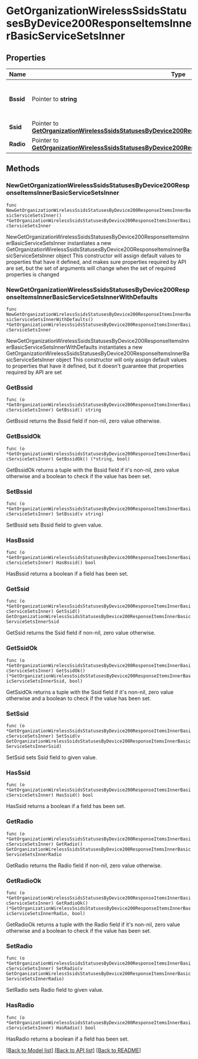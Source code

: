 # GetOrganizationWirelessSsidsStatusesByDevice200ResponseItemsInnerBasicServiceSetsInner

## Properties

Name | Type | Description | Notes
------------ | ------------- | ------------- | -------------
**Bssid** | Pointer to **string** | Unique identifier for wireless access point. | [optional] 
**Ssid** | Pointer to [**GetOrganizationWirelessSsidsStatusesByDevice200ResponseItemsInnerBasicServiceSetsInnerSsid**](GetOrganizationWirelessSsidsStatusesByDevice200ResponseItemsInnerBasicServiceSetsInnerSsid.md) |  | [optional] 
**Radio** | Pointer to [**GetOrganizationWirelessSsidsStatusesByDevice200ResponseItemsInnerBasicServiceSetsInnerRadio**](GetOrganizationWirelessSsidsStatusesByDevice200ResponseItemsInnerBasicServiceSetsInnerRadio.md) |  | [optional] 

## Methods

### NewGetOrganizationWirelessSsidsStatusesByDevice200ResponseItemsInnerBasicServiceSetsInner

`func NewGetOrganizationWirelessSsidsStatusesByDevice200ResponseItemsInnerBasicServiceSetsInner() *GetOrganizationWirelessSsidsStatusesByDevice200ResponseItemsInnerBasicServiceSetsInner`

NewGetOrganizationWirelessSsidsStatusesByDevice200ResponseItemsInnerBasicServiceSetsInner instantiates a new GetOrganizationWirelessSsidsStatusesByDevice200ResponseItemsInnerBasicServiceSetsInner object
This constructor will assign default values to properties that have it defined,
and makes sure properties required by API are set, but the set of arguments
will change when the set of required properties is changed

### NewGetOrganizationWirelessSsidsStatusesByDevice200ResponseItemsInnerBasicServiceSetsInnerWithDefaults

`func NewGetOrganizationWirelessSsidsStatusesByDevice200ResponseItemsInnerBasicServiceSetsInnerWithDefaults() *GetOrganizationWirelessSsidsStatusesByDevice200ResponseItemsInnerBasicServiceSetsInner`

NewGetOrganizationWirelessSsidsStatusesByDevice200ResponseItemsInnerBasicServiceSetsInnerWithDefaults instantiates a new GetOrganizationWirelessSsidsStatusesByDevice200ResponseItemsInnerBasicServiceSetsInner object
This constructor will only assign default values to properties that have it defined,
but it doesn't guarantee that properties required by API are set

### GetBssid

`func (o *GetOrganizationWirelessSsidsStatusesByDevice200ResponseItemsInnerBasicServiceSetsInner) GetBssid() string`

GetBssid returns the Bssid field if non-nil, zero value otherwise.

### GetBssidOk

`func (o *GetOrganizationWirelessSsidsStatusesByDevice200ResponseItemsInnerBasicServiceSetsInner) GetBssidOk() (*string, bool)`

GetBssidOk returns a tuple with the Bssid field if it's non-nil, zero value otherwise
and a boolean to check if the value has been set.

### SetBssid

`func (o *GetOrganizationWirelessSsidsStatusesByDevice200ResponseItemsInnerBasicServiceSetsInner) SetBssid(v string)`

SetBssid sets Bssid field to given value.

### HasBssid

`func (o *GetOrganizationWirelessSsidsStatusesByDevice200ResponseItemsInnerBasicServiceSetsInner) HasBssid() bool`

HasBssid returns a boolean if a field has been set.

### GetSsid

`func (o *GetOrganizationWirelessSsidsStatusesByDevice200ResponseItemsInnerBasicServiceSetsInner) GetSsid() GetOrganizationWirelessSsidsStatusesByDevice200ResponseItemsInnerBasicServiceSetsInnerSsid`

GetSsid returns the Ssid field if non-nil, zero value otherwise.

### GetSsidOk

`func (o *GetOrganizationWirelessSsidsStatusesByDevice200ResponseItemsInnerBasicServiceSetsInner) GetSsidOk() (*GetOrganizationWirelessSsidsStatusesByDevice200ResponseItemsInnerBasicServiceSetsInnerSsid, bool)`

GetSsidOk returns a tuple with the Ssid field if it's non-nil, zero value otherwise
and a boolean to check if the value has been set.

### SetSsid

`func (o *GetOrganizationWirelessSsidsStatusesByDevice200ResponseItemsInnerBasicServiceSetsInner) SetSsid(v GetOrganizationWirelessSsidsStatusesByDevice200ResponseItemsInnerBasicServiceSetsInnerSsid)`

SetSsid sets Ssid field to given value.

### HasSsid

`func (o *GetOrganizationWirelessSsidsStatusesByDevice200ResponseItemsInnerBasicServiceSetsInner) HasSsid() bool`

HasSsid returns a boolean if a field has been set.

### GetRadio

`func (o *GetOrganizationWirelessSsidsStatusesByDevice200ResponseItemsInnerBasicServiceSetsInner) GetRadio() GetOrganizationWirelessSsidsStatusesByDevice200ResponseItemsInnerBasicServiceSetsInnerRadio`

GetRadio returns the Radio field if non-nil, zero value otherwise.

### GetRadioOk

`func (o *GetOrganizationWirelessSsidsStatusesByDevice200ResponseItemsInnerBasicServiceSetsInner) GetRadioOk() (*GetOrganizationWirelessSsidsStatusesByDevice200ResponseItemsInnerBasicServiceSetsInnerRadio, bool)`

GetRadioOk returns a tuple with the Radio field if it's non-nil, zero value otherwise
and a boolean to check if the value has been set.

### SetRadio

`func (o *GetOrganizationWirelessSsidsStatusesByDevice200ResponseItemsInnerBasicServiceSetsInner) SetRadio(v GetOrganizationWirelessSsidsStatusesByDevice200ResponseItemsInnerBasicServiceSetsInnerRadio)`

SetRadio sets Radio field to given value.

### HasRadio

`func (o *GetOrganizationWirelessSsidsStatusesByDevice200ResponseItemsInnerBasicServiceSetsInner) HasRadio() bool`

HasRadio returns a boolean if a field has been set.


[[Back to Model list]](../README.md#documentation-for-models) [[Back to API list]](../README.md#documentation-for-api-endpoints) [[Back to README]](../README.md)


